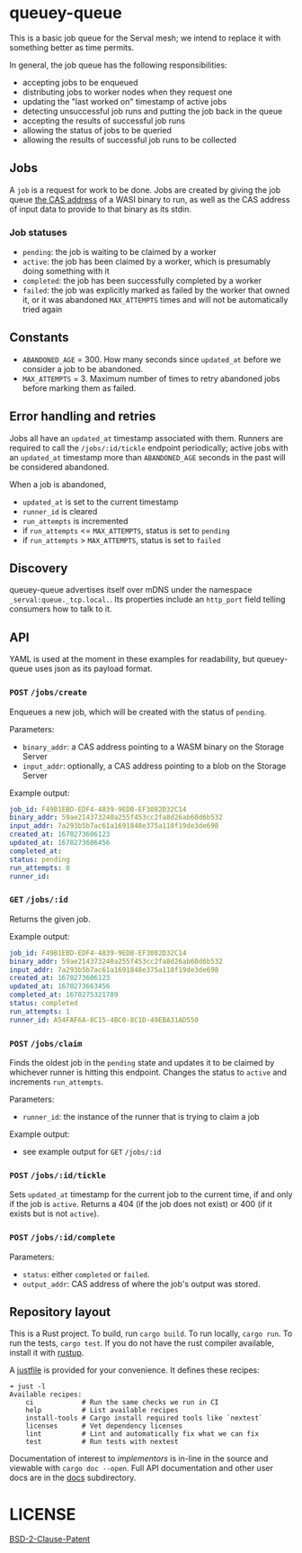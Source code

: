 # queuey-queue

This is a basic job queue for the Serval mesh; we intend to replace it with something better as time
permits.

In general, the job queue has the following responsibilities:

- accepting jobs to be enqueued
- distributing jobs to worker nodes when they request one
- updating the "last worked on" timestamp of active jobs
- detecting unsuccessful job runs and putting the job back in the queue
- accepting the results of successful job runs
- allowing the status of jobs to be queried
- allowing the results of successful job runs to be collected

## Jobs

A `job` is a request for work to be done. Jobs are created by giving the job queue
[the CAS address](https://github.com/servals/castaway) of a WASI binary to run, as well as the CAS
address of input data to provide to that binary as its stdin.

### Job statuses

- `pending`: the job is waiting to be claimed by a worker
- `active`: the job has been claimed by a worker, which is presumably doing something with it
- `completed`: the job has been successfully completed by a worker
- `failed`: the job was explicitly marked as failed by the worker that owned it, or it was abandoned
  `MAX_ATTEMPTS` times and will not be automatically tried again

## Constants

- `ABANDONED_AGE` = 300. How many seconds since `updated_at` before we consider a job to be abandoned.
- `MAX_ATTEMPTS` = 3. Maximum number of times to retry abandoned jobs before marking them as failed.

## Error handling and retries

Jobs all have an `updated_at` timestamp associated with them. Runners are required to call the
`/jobs/:id/tickle` endpoint periodically; active jobs with an `updated_at` timestamp more than
`ABANDONED_AGE` seconds in the past will be considered abandoned.

When a job is abandoned,

- `updated_at` is set to the current timestamp
- `runner_id` is cleared
- `run_attempts` is incremented
- if `run_attempts` <= `MAX_ATTEMPTS`, status is set to `pending`
- if `run_attempts` > `MAX_ATTEMPTS`, status is set to `failed`

## Discovery

queuey-queue advertises itself over mDNS under the namespace `_serval:queue._tcp.local.`. Its
properties include an `http_port` field telling consumers how to talk to it.

## API

YAML is used at the moment in these examples for readability, but queuey-queue uses json as its payload format.

### `POST` `/jobs/create`

Enqueues a new job, which will be created with the status of `pending`.

Parameters:

- `binary_addr`: a CAS address pointing to a WASM binary on the Storage Server
- `input_addr`: optionally, a CAS address pointing to a blob on the Storage Server

Example output:

```yaml
job_id: F49B1EBD-EDF4-4839-9EDB-EF3082D32C14
binary_addr: 59ae214373240a255f453cc2fa8d26ab60d6b532
input_addr: 7a293b5b7ac61a1691848e375a110f19de3de698
created_at: 1670273606123
updated_at: 1670273606456
completed_at:
status: pending
run_attempts: 0
runner_id:
```

### `GET` `/jobs/:id`

Returns the given job.

Example output:

```yaml
job_id: F49B1EBD-EDF4-4839-9EDB-EF3082D32C14
binary_addr: 59ae214373240a255f453cc2fa8d26ab60d6b532
input_addr: 7a293b5b7ac61a1691848e375a110f19de3de698
created_at: 1670273606123
updated_at: 1670273663456
completed_at: 1670275321789
status: completed
run_attempts: 1
runner_id: A54FAF6A-8C15-4BC0-8C1D-49EBA31AD550
```

### `POST` `/jobs/claim`

Finds the oldest job in the `pending` state and updates it to be claimed by whichever runner is
hitting this endpoint. Changes the status to `active` and increments `run_attempts`.

Parameters:

- `runner_id`: the instance of the runner that is trying to claim a job

Example output:

- see example output for `GET` `/jobs/:id`

### `POST` `/jobs/:id/tickle`

Sets `updated_at` timestamp for the current job to the current time, if and only if the job is `active`. Returns
a 404 (if the job does not exist) or 400 (if it exists but is not `active`).

### `POST` `/jobs/:id/complete`

Parameters:

- `status`: either `completed` or `failed`.
- `output_addr`: CAS address of where the job's output was stored.

## Repository layout

This is a Rust project. To build, run `cargo build`. To run locally, `cargo run`. To run the tests, `cargo test`. If you do not have the rust compiler available, install it with [rustup](https://rustup.rs).

A [justfile](https://just.systems) is provided for your convenience. It defines these recipes:

```text
➜ just -l
Available recipes:
    ci            # Run the same checks we run in CI
    help          # List available recipes
    install-tools # Cargo install required tools like `nextest`
    licenses      # Vet dependency licenses
    lint          # Lint and automatically fix what we can fix
    test          # Run tests with nextest
```

Documentation of interest to _implementors_ is in-line in the source and viewable with `cargo doc --open`. Full API documentation and other user docs are in the [docs](./docs/) subdirectory.

# LICENSE

[BSD-2-Clause-Patent](./LICENSE)
